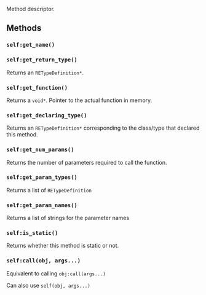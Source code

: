Method descriptor.

## Methods
### `self:get_name()`

### `self:get_return_type()`
Returns an `RETypeDefinition*`.

### `self:get_function()`
Returns a `void*`. Pointer to the actual function in memory.

### `self:get_declaring_type()`
Returns an `RETypeDefinition*` corresponding to the class/type that declared this method.

### `self:get_num_params()`
Returns the number of parameters required to call the function.

### `self:get_param_types()`
Returns a list of `RETypeDefinition`

### `self:get_param_names()`
Returns a list of strings for the parameter names

### `self:is_static()`
Returns whether this method is static or not.

### `self:call(obj, args...)`
Equivalent to calling `obj:call(args...)`

Can also use `self(obj, args...)`

